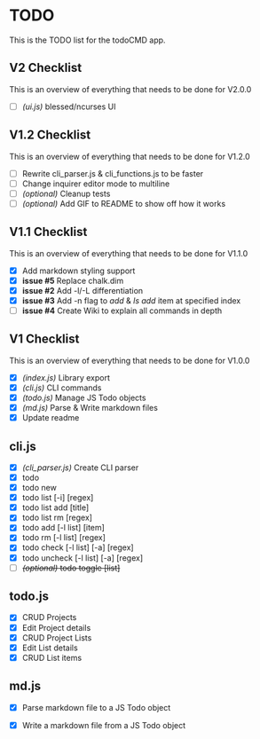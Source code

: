 # TODO
This is the TODO list for the todoCMD app.

## V2 Checklist
This is an overview of everything that needs to be done for V2.0.0
  - [ ] _(ui.js)_ blessed/ncurses UI

## V1.2 Checklist
This is an overview of everything that needs to be done for V1.2.0
  - [ ] Rewrite cli_parser.js & cli_functions.js to be faster
  - [ ] Change inquirer editor mode to multiline
  - [ ] _(optional)_ Cleanup tests
  - [ ] _(optional)_ Add GIF to README to show off how it works

## V1.1 Checklist
This is an overview of everything that needs to be done for V1.1.0
  - [X] Add markdown styling support
  - [X] __issue #5__ Replace chalk.dim
  - [X] __issue #2__ Add -l/-L differentiation
  - [X] __issue #3__ Add -n flag to _add_ & _ls add_ item at specified index
  - [ ] __issue #4__ Create Wiki to explain all commands in depth

## V1 Checklist
This is an overview of everything that needs to be done for V1.0.0
  - [X] _(index.js)_ Library export
  - [X] _(cli.js)_ CLI commands
  - [X] _(todo.js)_ Manage JS Todo objects
  - [X] _(md.js)_ Parse & Write markdown files
  - [X] Update readme

## cli.js
  - [X] _(cli_parser.js)_ Create CLI parser
  - [X] todo
  - [X] todo new
  - [X] todo list [-i] [regex]
  - [X] todo list add [title]
  - [X] todo list rm [regex]
  - [X] todo add [-l list] [item]
  - [X] todo rm [-l list] [regex]
  - [X] todo check [-l list] [-a] [regex]
  - [X] todo uncheck [-l list] [-a] [regex]
  - [ ] ~~_(optional)_ todo toggle [list]~~

## todo.js
  - [X] CRUD Projects
  - [X] Edit Project details
  - [X] CRUD Project Lists
  - [X] Edit List details
  - [X] CRUD List items

## md.js
  - [X] Parse markdown file to a JS Todo object
  - [X] Write a markdown file from a JS Todo object


